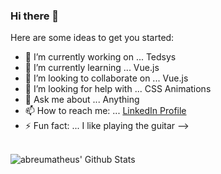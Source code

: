 ### Hi there 👋

Here are some ideas to get you started:

- 🔭 I’m currently working on ... Tedsys
- 🌱 I’m currently learning ... Vue.js
- 👯 I’m looking to collaborate on ... Vue.js
- 🤔 I’m looking for help with ... CSS Animations
- 💬 Ask me about ... Anything
- 📫 How to reach me: ... [LinkedIn Profile](https://www.linkedin.com/in/christiano-mafra/)
- ⚡ Fun fact: ... I like playing the guitar
-->
<br>
<a href="#">
    <img align="left" alt="abreumatheus' Github Stats" src="https://github-readme-stats.vercel.app/api/top-langs/?username=mafra-chris&show_icons=true&theme=dark" />
</a>
